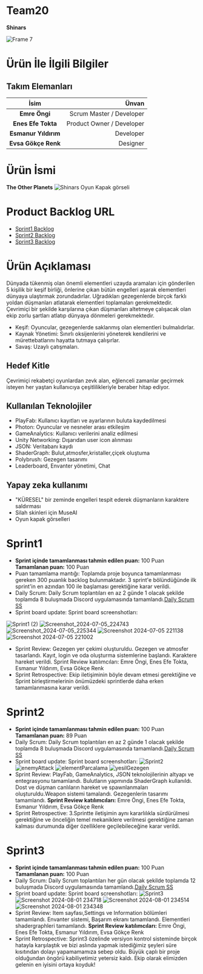 # Team20
**Shinars**

![Frame 7](https://github.com/user-attachments/assets/942f0649-6322-4111-87eb-c31370d9f5cc)

# Ürün İle İlgili Bilgiler
## Takım Elemanları
| İsim   | Ünvan  |
|:-------:| -----:|
| **Emre Öngi** | Scrum Master / Developer     |
| **Enes Efe Tokta**   |  Product Owner / Developer   |
| **Esmanur Yıldırım**     | Developer  |
| **Evsa Gökçe Renk**     | Designer  |
# Ürün İsmi
**The Other Planets**
![Shinars Oyun Kapak görseli](https://github.com/user-attachments/assets/f344acaf-ad5f-408a-924e-e9f57c55c504)

# Product Backlog URL
- [Sprint1 Backlog](https://www.notion.so/c572d9815f9049f8a47719f36bf6dfee?v=bcf54549d02d4de393e099540cbe9c16&pvs=4 "Sprint1 Notion")
- [Sprint2 Backlog](https://www.notion.so/d2748d770f4142f8b50a6cd473522547?v=34d7901077704d6ca9051e1d84065f17&pvs=4 "Sprint2 Notion")
- [Sprint3 Backlog](https://www.notion.so/d90563173148405bb59902af2d289a00?v=fea8e76627634e5c9730a2a2d3b44470&pvs=4 "Sprint3 Notion")
# Ürün Açıklaması
Dünyada tükenmiş olan önemli elementleri uzayda aramaları için gönderilen 5 kişilik bir keşif birliği, önlerine çıkan bütün engelleri aşarak elementleri dünyaya ulaştırmak zorundadırlar. Uğradıkları gezegenlerde birçok farklı yoldan düşmanları atlatarak elementleri toplamaları gerekmektedir. Çevrimiçi bir şekilde karşılarına çıkan düşmanları altetmeye çalışacak olan ekip zorlu şartları atlatıp dünyaya dönmeleri gerekmektedir.
-	Keşif: Oyuncular, gezegenlerde saklanmış olan elementleri bulmalıdırlar.
-	Kaynak Yönetimi: Sınırlı oksijenlerini yöneterek kendilerini ve mürettebatlarını hayatta tutmaya çalışırlar.
-	Savaş: Uzaylı çatışmaları.
## Hedef Kitle
Çevrimiçi rekabetçi oyunlardan zevk alan, eğlenceli zamanlar geçirmek isteyen her yaştan kullanıcıya çeşitlilikleriyle beraber hitap ediyor.
## Kullanılan Teknolojiler
- PlayFab: Kullanıcı kayıtları ve ayarlarının buluta kaydedilmesi
- Photon: Oyuncular ve nesneler arası etkileşim
- GameAnalytics: Kullanıcı verilerini analiz edilmesi
- Unity Networking: Dışarıdan user icon alınması
- JSON: Veritabanı kaydı
- ShaderGraph: Bulut,atmosfer,kristaller,çiçek oluştuma
- Polybrush: Gezegen tasarımı
- Leaderboard, Envanter yönetimi, Chat
## Yapay zeka kullanımı
- "KÜRESEL" bir zeminde engelleri tespit ederek düşmanların karaktere saldırması
- Silah skinleri için MuseAI
- Oyun kapak görselleri
# **Sprint1**
- **Sprint içinde tamamlanması tahmin edilen puan:** 100 Puan **Tamamlanan puan:** 100 Puan
- Puan tamamlama mantığı: Toplamda proje boyunca tamamlanması gereken 300 puanlık backlog bulunmaktadır. 3 sprint'e bölündüğünde ilk sprint'in en azından 100 ile başlaması gerektiğine karar verildi.
- Daily Scrum: Daily Scrum toplantıları en az 2 günde 1 olacak şekilde toplamda 8 buluşmada Discord uygulamasında tamamlandı.[Daily Scrum SS](https://drive.google.com/drive/folders/1_9plcyv1oVGDbBBv-yDOT4FwEr88BEwN?usp=sharing "Screen Shoots Sprint1")
- Sprint board update: Sprint board screenshotları:

![Sprint1 (2)](https://github.com/emreongi/Team20/assets/109675720/b2ce8cbd-f592-465c-b879-d2ac98438202)
![Screenshot_2024-07-05_224743](https://github.com/emreongi/Team20/assets/109675720/0bbb80db-f69b-496b-a2a0-9442360da498)
![Screenshot_2024-07-05_225344](https://github.com/emreongi/Team20/assets/109675720/93b09543-5a69-44a7-bdf9-b2a9db165025)
![Screenshot 2024-07-05 221138](https://github.com/emreongi/Team20/assets/109675720/d451b119-e6ef-401e-a7ef-726526233bd8)
![Screenshot 2024-07-05 221002](https://github.com/emreongi/Team20/assets/109675720/ced88e8a-f382-46a9-9bc5-30d20726bffc)
- Sprint Review: Gezegen yer çekimi oluşturuldu. Gezegen ve atmosfer tasarlandı. Kayıt, login ve oda oluşturma sistemlerine başlandı. Karaktere hareket verildi.  Sprint Review katılımcıları: Emre Öngi, Enes Efe Tokta, Esmanur Yıldırım, Evsa Gökçe Renk
- Sprint Retrospective: Ekip iletişiminin böyle devam etmesi gerektiğine ve Sprint birleştirmelerinin önümüzdeki sprintlerde daha erken tamamlanmasına karar verildi.
# **Sprint2**
- **Sprint içinde tamamlanması tahmin edilen puan:** 100 Puan **Tamamlanan puan:** 89 Puan
- Daily Scrum: Daily Scrum toplantıları en az 2 günde 1 olacak şekilde toplamda 8 buluşmada Discord uygulamasında tamamlandı.[Daily Scrum SS](https://drive.google.com/drive/folders/1_9plcyv1oVGDbBBv-yDOT4FwEr88BEwN?usp=sharing "Screen Shoots Sprint1")
- Sprint board update: Sprint board screenshotları:
![Sprint2](https://github.com/user-attachments/assets/33754c48-a0a7-4e23-b460-a3366368389f)
![enemyAttack](https://github.com/user-attachments/assets/1434054f-4e81-4144-89eb-9d58a82cbbaa)
![elementParcalama](https://github.com/user-attachments/assets/45d6cf53-e1d1-4d89-a5c0-a6a85fe3c50f)
![yesilGezegen](https://github.com/user-attachments/assets/03de165f-2f8a-44f7-943c-35454e210459)
- Sprint Review: PlayFab, GameAnalytics, JSON teknolojilerinin altyapı ve entegrasyonu tamamlandı. Bulutların yapmında ShaderGraph kullanıldı. Dost ve düşman canlıların hareket ve spawnlanmaları oluşturuldu.Weapon sistemi tamalandı. Gezegenlerin tasarımı tamamlandı.
  **Sprint Review katılımcıları:** Emre Öngi, Enes Efe Tokta, Esmanur Yıldırım, Evsa Gökçe Renk
- Sprint Retrospective: 3.Sprintte iletişimin aynı kararlılıkla sürdürülmesi gerektiğine ve önceliğin temel mekaniklere verilmesi gerektiğine zaman kalması durumunda diğer özelliklere geçilebileceğine karar verildi.
# **Sprint3**
- **Sprint içinde tamamlanması tahmin edilen puan:** 100 Puan **Tamamlanan puan:** 100 Puan
- Daily Scrum: Daily Scrum toplantıları her gün olacak şekilde toplamda 12 buluşmada Discord uygulamasında tamamlandı.[Daily Scrum SS](https://drive.google.com/drive/folders/1_9plcyv1oVGDbBBv-yDOT4FwEr88BEwN?usp=sharing "Screen Shoots Sprint1")
- Sprint board update: Sprint board screenshotları:
![Sprint3](https://github.com/user-attachments/assets/653d64d0-4d92-4725-bfaa-172ce474fa23)
![Screenshot 2024-08-01 234718](https://github.com/user-attachments/assets/b04866ce-7830-4de1-8119-79ad29902d60)
![Screenshot 2024-08-01 234514](https://github.com/user-attachments/assets/5998154e-82dc-4159-989e-50317a4aeec6)
![Screenshot 2024-08-01 234348](https://github.com/user-attachments/assets/06a238e5-fedb-4f97-8105-113ae4364180)
- Sprint Review: Item sayfası,Settings ve Information bölümleri tamamlandı. Envanter sistemi, Başarım ekranı tamamlandı. Elementleri shadergraphleri tamamlandı.
  **Sprint Review katılımcıları:** Emre Öngi, Enes Efe Tokta, Esmanur Yıldırım, Evsa Gökçe Renk
- Sprint Retrospective: Sprint3 özelinde versiyon kontrol sisteminde birçok hatayla karşılaştık ve bizi aslında yapmak istediğimiz şeyleri süre kısıtından dolayı yapamamamıza sebep oldu. Büyük çaplı bir proje olduğundan öngörü kabiliyetimiz yetersiz kaldı. Ekip olarak elimizden gelenin en iyisini ortaya koyduk!
  
